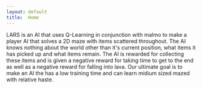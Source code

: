 ```yaml
---
layout: default
title:  Home
---
```


LARS is an AI that uses Q-Learning in conjunction with malmo to make a player AI that solves a 2D maze with items scattered throughout. 
The AI knows nothing about the world other than it's current position, what items it has picked up and what items remain.
The AI is rewarded for collecting these items and is given a negative reward for taking time to get to the end as well as a negative reward for falling into lava.
Our ultimate goal is to make an AI the has a low training time and can learn midium sized mazed with relative haste.

